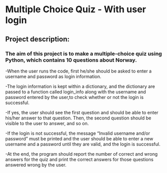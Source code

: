 # Multiple Choice Quiz - With user login

## Project description:

### The aim of this project is to make a multiple-choice quiz using Python, which contains 10 questions about Norway.  

-When  the  user  runs  the  code,  first  he/she  should  be  asked  to  enter  a username and password as login information.

-The  login  information  is kept within a dictionary, and the dictionary are passed to a function called login_info along with
the username and password entered by the user,to check whether or not the login is successful. 

-If yes, the user should see the first question and should be able to enter his/her answer 
to that question. Then, the second question should be visible to the user to answer, and so on.

-If the login is not successful, the message “Invalid username and/or password” must be printed and the user should be 
able to enter a new username and a password until they are valid, and the login is successful. 

-At the end, the program should report the number of correct and wrong answers for the quiz and print the correct answers for 
those  questions  answered  wrong  by  the  user.
